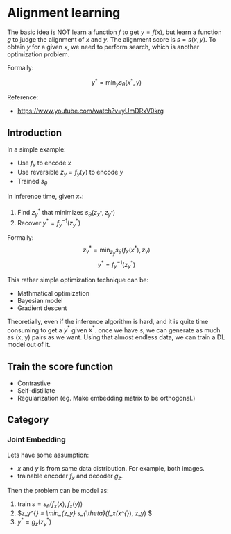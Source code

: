 # Alignment learning


The basic idea is NOT learn a function $f$ to get $y = f(x)$, but learn a function $g$ to judge the alignment of $x$ and $y$. The alignment score is $s = s(x, y)$. To obtain $y$ for a given $x$, we need to perform search, which is another optimization problem.

Formally:

$$
y^{*} =\min_{y} s_{\theta}(x^{*}, y)
$$


Reference:
- https://www.youtube.com/watch?v=yUmDRxV0krg

## Introduction


In a simple example:
- Use $f_x$ to encode $x$
- Use reversible $z_y = f_y(y)$ to encode $y$
- Trained $s_{\theta}$

In inference time, given $x_{*}$:
1. Find $z^{*}_y$ that minimizes $s_{\theta}(z_{x^{*}}, z_{y^{*}})$
2. Recover $y^{*} = f^{-1}_y(z^{*}_y)$

Formally:
$$
z_y^{*} = \min_{z_y} s_{\theta}(f_x(x^{*}), z_y)
$$
$$
y^{*} = f_y^{-1}(z_y^{*})
$$

This rather simple optimization technique can be:
- Mathmatical optimization
- Bayesian model
- Gradient descent

Theoretially, even if the inference algorithm is hard, and it is quite time consuming to get a $y^{*}$ given $x^{*}$. once we have $s$, we can generate as much as (x, y) pairs as we want. Using that almost endless data, we can train a DL model out of it.

## Train the score function
- Contrastive
- Self-distillate
- Regularization (eg. Make embedding matrix to be orthogonal.)


## Category

### Joint Embedding 

Lets have some assumption:
- $x$ and $y$ is from same data distribution. For example, both images.
- trainable encoder $f_x$ and decoder $g_z$.

Then the problem can be model as:

1. train $s=s_{\theta}(f_x(x), f_x(y))$
2. $z_y^{*} = \min_{z_y} s_{\theta}(f_x(x^{*}), z_y)
$
3. $y^{*} = g_z(z_y^{*})$
